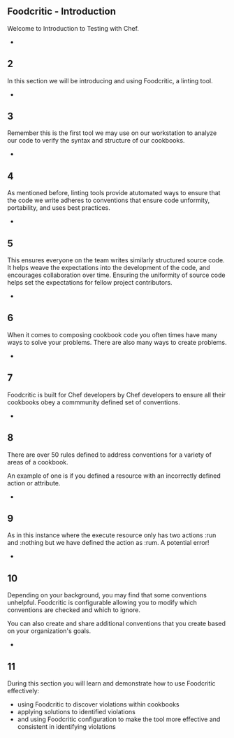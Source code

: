## Foodcritic - Introduction

Welcome to Introduction to Testing with Chef.

-
2
-

In this section we will be introducing and using Foodcritic, a linting tool.

-
3
-

Remember this is the first tool we may use on our workstation to analyze our code to verify the syntax and structure of our cookbooks.

-
4
-

As mentioned before, linting tools provide atutomated ways to ensure that the code we write adheres to conventions that ensure code unformity, portability, and uses best practices.

-
5
-

This ensures everyone on the team writes similarly structured source code. It helps weave the expectations into the development of the code, and encourages collaboration over time. Ensuring the uniformity of source code helps set the expectations for fellow project contributors.

-
6
-

When it comes to composing cookbook code you often times have many ways to solve your problems. There are also many ways to create problems.

-
7
-

Foodcritic is built for Chef developers by Chef developers to ensure all their cookbooks obey a commmunity defined set of conventions.

-
8
-

There are over 50 rules defined to address conventions for a variety of areas of a cookbook.

An example of one is if you defined a resource with an incorrectly defined action or attribute.

-
9
-

As in this instance where the execute resource only has two actions :run and :nothing but we have defined the action as :rum. A potential error!

-
10
-

Depending on your background, you may find that some conventions unhelpful. Foodcritic is configurable allowing you to modify which conventions are checked and which to ignore.

You can also create and share additional conventions that you create based on your organization's goals.

-
11
-

During this section you will learn and demonstrate how to use Foodcritic effectively:

* using Foodcritic to discover violations within cookbooks
* applying solutions to identified violations
* and using Foodcritic configuration to make the tool more effective and consistent in identifying violations
